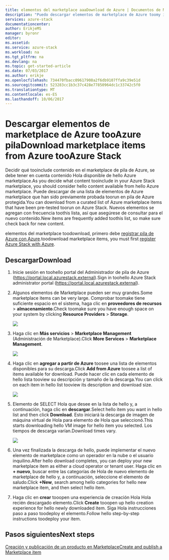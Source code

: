 ```yaml
---
title: elementos del marketplace aaaDownload de Azure | Documentos de Microsoft
description: "Puedo descargar elementos de marketplace de Azure toomy implementación de pila de Azure."
services: azure-stack
documentationcenter: 
author: ErikjeMS
manager: byronr
editor: 
ms.assetid: 
ms.service: azure-stack
ms.workload: na
ms.tgt_pltfrm: na
ms.devlang: na
ms.topic: get-started-article
ms.date: 07/03/2017
ms.author: erikje
ms.openlocfilehash: 734470fbacc09617908a2f6db9107ffa9c39e51d
ms.sourcegitcommit: 523283cc1b3c37c428e77850964dc1c33742c5f0
ms.translationtype: MT
ms.contentlocale: es-ES
ms.lasthandoff: 10/06/2017
---
```

# <a name="download-marketplace-items-from-azure-tooazure-stack"></a><span data-ttu-id="36e9f-103">Descargar elementos de marketplace de Azure tooAzure pila</span><span class="sxs-lookup"><span data-stu-id="36e9f-103">Download marketplace items from Azure tooAzure Stack</span></span>

<span data-ttu-id="36e9f-104">Decidir qué tooinclude contenido en el marketplace de pila de Azure, se debe tener en cuenta contenido Hola disponible de hello Azure marketplace.</span><span class="sxs-lookup"><span data-stu-id="36e9f-104">As you decide what content tooinclude in your Azure Stack marketplace, you should consider hello content available from hello Azure marketplace.</span></span> <span data-ttu-id="36e9f-105">Puede descargar de una lista de elementos de Azure marketplace que han sido previamente probada toorun en pila de Azure protegida.</span><span class="sxs-lookup"><span data-stu-id="36e9f-105">You can download from a curated list of Azure marketplace items that have been pre-tested toorun on Azure Stack.</span></span> <span data-ttu-id="36e9f-106">Nuevos elementos se agregan con frecuencia toothis lista, así que asegúrese de consultar para el nuevo contenido.</span><span class="sxs-lookup"><span data-stu-id="36e9f-106">New items are frequently added toothis list, so make sure check back for new content.</span></span>

<span data-ttu-id="36e9f-107">elementos del marketplace toodownload, primero debe [registrar pila de Azure con Azure](azure-stack-register.md).</span><span class="sxs-lookup"><span data-stu-id="36e9f-107">toodownload marketplace items, you must first [register Azure Stack with Azure](azure-stack-register.md).</span></span> 

## <a name="download"></a><span data-ttu-id="36e9f-108">Descargar</span><span class="sxs-lookup"><span data-stu-id="36e9f-108">Download</span></span>
1. <span data-ttu-id="36e9f-109">Inicie sesión en toohello portal del Administrador de pila de Azure (https://portal.local.azurestack.external).</span><span class="sxs-lookup"><span data-stu-id="36e9f-109">Sign in toohello Azure Stack administrator portal (https://portal.local.azurestack.external).</span></span>
2. <span data-ttu-id="36e9f-110">Algunos elementos de Marketplace pueden ser muy grandes.</span><span class="sxs-lookup"><span data-stu-id="36e9f-110">Some marketplace items can be very large.</span></span>  <span data-ttu-id="36e9f-111">Comprobar toomake tiene suficiente espacio en el sistema, haga clic en **proveedores de recursos** > **almacenamiento**.</span><span class="sxs-lookup"><span data-stu-id="36e9f-111">Check toomake sure you have enough space on your system by clicking **Resource Providers** > **Storage**.</span></span>

    ![](media/azure-stack-download-azure-marketplace-item/image01.png)

3. <span data-ttu-id="36e9f-112">Haga clic en **Más servicios** > **Marketplace Management** (Administración de Marketplace).</span><span class="sxs-lookup"><span data-stu-id="36e9f-112">Click **More Services** > **Marketplace Management**.</span></span>

    ![](media/azure-stack-download-azure-marketplace-item/image02.png)

4. <span data-ttu-id="36e9f-113">Haga clic en **agregar a partir de Azure** toosee una lista de elementos disponibles para su descarga.</span><span class="sxs-lookup"><span data-stu-id="36e9f-113">Click **Add from Azure** toosee a list of items available for download.</span></span> <span data-ttu-id="36e9f-114">Puede hacer clic en cada elemento de hello lista tooview su descripción y tamaño de la descarga.</span><span class="sxs-lookup"><span data-stu-id="36e9f-114">You can click on each item in hello list tooview its description and download size.</span></span>

    ![](media/azure-stack-download-azure-marketplace-item/image03.png)

5. <span data-ttu-id="36e9f-115">Elemento de SELECT Hola que desee en la lista de hello y, a continuación, haga clic en **descargar**.</span><span class="sxs-lookup"><span data-stu-id="36e9f-115">Select hello item you want in hello list and then click **Download**.</span></span> <span data-ttu-id="36e9f-116">Esto iniciará la descarga de imagen de máquina virtual de Hola para elemento de Hola que seleccionó.</span><span class="sxs-lookup"><span data-stu-id="36e9f-116">This starts downloading hello VM image for hello item you selected.</span></span> <span data-ttu-id="36e9f-117">Los tiempos de descarga varían.</span><span class="sxs-lookup"><span data-stu-id="36e9f-117">Download times vary.</span></span>

    ![](media/azure-stack-download-azure-marketplace-item/image04.png)

6. <span data-ttu-id="36e9f-118">Una vez finalizada la descarga de hello, puede implementar el nuevo elemento de marketplace como un operador en la nube o el usuario inquilino.</span><span class="sxs-lookup"><span data-stu-id="36e9f-118">After hello download completes, you can deploy your new marketplace item as either a cloud operator or tenant user.</span></span> <span data-ttu-id="36e9f-119">Haga clic en **+ nuevo**, buscar entre las categorías de Hola de nuevo elemento de marketplace de hello y, a continuación, seleccione el elemento de saludo.</span><span class="sxs-lookup"><span data-stu-id="36e9f-119">Click **+New**, search among hello categories for hello new marketplace item, and then select hello item.</span></span>
7. <span data-ttu-id="36e9f-120">Haga clic en **crear** tooopen una experiencia de creación Hola Hola recién descargado elemento.</span><span class="sxs-lookup"><span data-stu-id="36e9f-120">Click **Create** tooopen up hello creation experience for hello newly downloaded item.</span></span> <span data-ttu-id="36e9f-121">Siga Hola instrucciones paso a paso toodeploy el elemento.</span><span class="sxs-lookup"><span data-stu-id="36e9f-121">Follow hello step-by-step instructions toodeploy your item.</span></span>

## <a name="next-steps"></a><span data-ttu-id="36e9f-122">Pasos siguientes</span><span class="sxs-lookup"><span data-stu-id="36e9f-122">Next steps</span></span>

[<span data-ttu-id="36e9f-123">Creación y publicación de un producto en Marketplace</span><span class="sxs-lookup"><span data-stu-id="36e9f-123">Create and publish a Marketplace item</span></span>](azure-stack-create-and-publish-marketplace-item.md)
